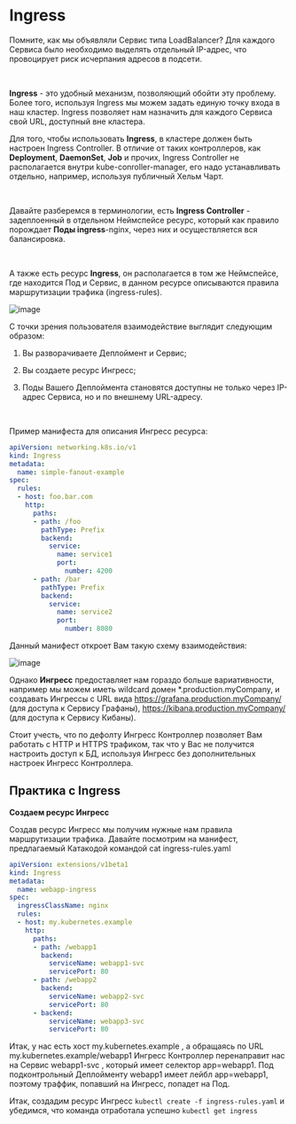 # Ingress

Помните, как мы объявляли Сервис типа LoadBalancer? 
Для каждого Сервиса было необходимо выделять отдельный IP-адрес, что провоцирует риск исчерпания адресов в подсети.

</br>

**Ingress** - это удобный механизм, позволяющий обойти эту проблему. Более того, используя Ingress мы можем задать единую точку входа в наш кластер. Ingress позволяет нам назначить для каждого Сервиса свой URL, доступный вне кластера.

Для того, чтобы использовать **Ingress**, в кластере должен быть настроен Ingress Controller. В отличие от таких контроллеров, как **Deployment**, **DaemonSet**, **Job** и прочих, Ingress Controller не располагается внутри kube-conroller-manager, его надо устанавливать отдельно, например, используя публичный Хельм Чарт.

</br>

Давайте разберемся в терминологии, есть **Ingress Controller** - задеплоенный в отдельном Неймспейсе ресурс, который как правило порождает **Поды ingress**-nginx, через них и осуществляется вся балансировка. 

</br>

А также есть ресурс **Ingress**, он располагается в том же Неймспейсе, где находится Под и Сервис, в данном ресурсе описываются правила маршрутизации трафика (ingress-rules).

![image](https://user-images.githubusercontent.com/79608549/209571112-6212258a-434a-484d-bd9b-510cd4e46c3e.png)


С точки зрения пользователя взаимодействие выглядит следующим образом:

1. Вы разворачиваете Деплоймент и Сервис;

2. Вы создаете ресурс Ингресс;

3. Поды Вашего Деплоймента становятся доступны не только через IP-адрес Сервиса, но и по внешнему URL-адресу.

</br>

Пример манифеста для описания Ингресс ресурса:

```yaml
apiVersion: networking.k8s.io/v1
kind: Ingress
metadata:
  name: simple-fanout-example
spec:
  rules:
  - host: foo.bar.com
    http:
      paths:
      - path: /foo
        pathType: Prefix
        backend:
          service:
            name: service1
            port:
              number: 4200
      - path: /bar
        pathType: Prefix
        backend:
          service:
            name: service2
            port:
              number: 8080
```


Данный манифест откроет Вам такую схему взаимодействия:

![image](https://user-images.githubusercontent.com/79608549/209571124-330899e1-3e50-40bf-9968-a9cbe34380ef.png)


Однако **Ингресс** предоставляет нам гораздо больше вариативности, например мы можем иметь wildcard домен *.production.myCompany, и создавать Ингрессы с URL вида https://grafana.production.myCompany/ (для доступа к Сервису Графаны), https://kibana.production.myCompany/ (для доступа к Сервису Кибаны).

 

Стоит учесть, что по дефолту Ингресс Контроллер позволяет Вам работать с HTTP и HTTPS трафиком, так что у Вас не получится настроить доступ к БД, используя Ингресс без дополнительных настроек Ингресс Контроллера.

## Практика с Ingress


**Создаем ресурс Ингресс**

Создав ресурс Ингресс мы получим нужные нам правила маршрутизации трафика. Давайте посмотрим на манифест, предлагаемый Катакодой командой cat ingress-rules.yaml

```yaml
apiVersion: extensions/v1beta1
kind: Ingress
metadata:
  name: webapp-ingress
spec:
  ingressClassName: nginx
  rules:
  - host: my.kubernetes.example
    http:
      paths:
      - path: /webapp1
        backend:
          serviceName: webapp1-svc
          servicePort: 80
      - path: /webapp2
        backend:
          serviceName: webapp2-svc
          servicePort: 80
      - backend:
          serviceName: webapp3-svc
          servicePort: 80
```

Итак, у нас есть хост my.kubernetes.example , а обращаясь по URL my.kubernetes.example/webapp1 Ингресс Контроллер перенаправит нас на Сервис webapp1-svc , который имеет селектор app=webapp1. Под подконтрольный Деплойменту webapp1 имеет лейбл app=webapp1, поэтому траффик, попавший на Ингресс, попадет на Под.

Итак, создадим ресурс Ингресс ```kubectl create -f ingress-rules.yaml``` и убедимся, что команда отработала успешно ```kubectl get ingress```
